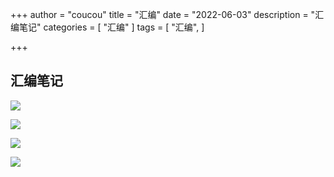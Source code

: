 +++
author = "coucou"
title = "汇编"
date = "2022-06-03"
description = "汇编笔记"
categories = [
    "汇编"
]
tags = [
    "汇编",
]

+++

## 汇编笔记

![](/img/1.jpg)

![](/img/2.jpg)

![](/img/3.jpg)

![](/img/4.jpg)

